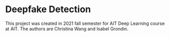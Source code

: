 # Deepfake Detection

This project was created in 2021 fall semester for AIT Deep Learning course at AIT. The authors are Christina Wang and Isabel Grondin.
